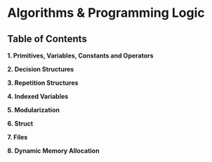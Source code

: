 # Algorithms & Programming Logic

## Table of Contents

**1. Primitives, Variables, Constants and Operators**

**2. Decision Structures**

**3. Repetition Structures**

**4. Indexed Variables**

**5. Modularization**

**6. Struct**

**7. Files**

**8. Dynamic Memory Allocation**


